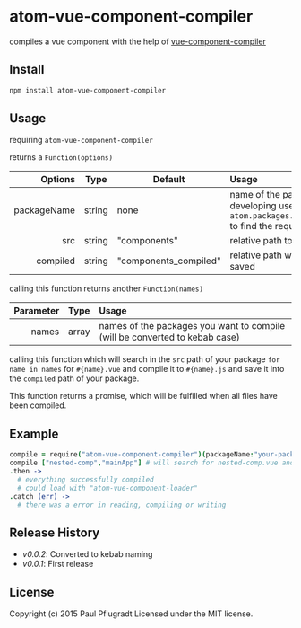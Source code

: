 # atom-vue-component-compiler

compiles a vue component with the help of [vue-component-compiler](https://github.com/vuejs/vue-component-compiler)

## Install

```sh
npm install atom-vue-component-compiler

```

## Usage
requiring `atom-vue-component-compiler`

returns a `Function(options)`

| Options   | Type    | Default | Usage                                   |
| --------: | ------- | ------ |:-------------------------------------- |
| packageName | string  | none | name of the package you are developing uses `atom.packages.resolvePackagePath` to find the required path|
| src    | string | "components"  | relative path to `vue` files|
| compiled      | string | "components_compiled" | relative path where `js` files will be saved |

calling this function returns another `Function(names)`

| Parameter | Type    | Usage                                   |
| --------: | ------- | :-------------------------------------- |
| names     | array   | names of the packages you want to compile (will be converted to kebab case) |

calling this function which will search in the `src` path of your package `for name in names` for `#{name}.vue` and compile it to `#{name}.js` and save it into the `compiled` path of your package.

This function returns a promise, which will be fulfilled when all files have been compiled.

## Example
```coffee
compile = require("atom-vue-component-compiler")(packageName:"your-package-name")
compile ["nested-comp","mainApp"] # will search for nested-comp.vue and main-app.vue
.then ->
  # everything successfully compiled
  # could load with "atom-vue-component-loader"
.catch (err) ->
  # there was a error in reading, compiling or writing
```



## Release History

 - *v0.0.2*: Converted to kebab naming
 - *v0.0.1*: First release

## License
Copyright (c) 2015 Paul Pflugradt
Licensed under the MIT license.
